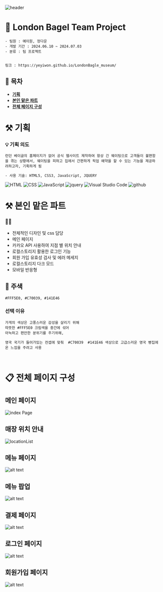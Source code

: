 ![header](https://capsule-render.vercel.app/api?type=waving&color=gradient&height=250&text=🥯London%20Bagle%20Museum&fontAlign=50)

# 🥯 London Bagel Team Project  



    - 팀원 : 예이원, 정다운 
    - 개발 기간 : 2024.06.10 ~ 2024.07.03
    - 분류 : 팀 프로젝트
    
    
    링크 : https://yeyiwon.github.io/LondonBagle_museum/


## 📌 목차
<b>

- [기획](#⚒️-기획)
- [본인 맡은 파트](#⚒️-본인-맡은-파트)
- [전체 페이지 구성](#📋-전체-페이지-구성)
  
</b>

# ⚒️ 기획   

### 💡 기획 의도 
    런던 베이글의 홈페이지가 없어 공식 웹사이트 제작하여 항상 긴 웨이팅으로 고객들이 불편함을 겪는 상황에서, 웨이팅을 피하고 집에서 간편하게 픽업 예약을 할 수 있는 기능을 제공하려하고자, 기획하게 됨

    - 사용 기술: HTML5, CSS3, JavaScript, JQUERY

![HTML](https://img.shields.io/badge/HTML-ef6262?style=for-the-badge&logo=html5&logoColor=white) ![CSS](https://img.shields.io/badge/CSS-2B2A4C?&style=for-the-badge&logo=css3&logoColor=white) ![JavaScript](https://img.shields.io/badge/JavaScript-F7DF1E?style=for-the-badge&logo=JavaScript&logoColor=white) ![jquery](https://img.shields.io/badge/jquery-0769AD?style=for-the-badge&&logo=jquery&logoColor=white)
![Visual Studio Code](https://img.shields.io/badge/Visual_Studio_Code-0078D4?style=for-the-badge&logo=visual%20studio%20code&logoColor=white) ![github](https://img.shields.io/badge/GitHub-100000?style=for-the-badge&logo=github&logoColor=white)

# ⚒️ 본인 맡은 파트
    
### 🙌🏻
- 전체적인 디자인 및 css 담당 
- 메인 페이지 
- 카카오 API 사용하여 지점 별 위치 안내
- 로컬스토리지 활용한 로그인 기능 
- 회원 가입 유효성 검사 및 에러 메세지 
- 로컬스토리지 다크 모드
- 모바일 반응형


## 🎨 주색
    #FFF5E0, #C70039, #141E46

### 선택 이유 

    가게의 색상은 고풍스러운 감성을 살리기 위해
    따뜻한 #FFF5E0 크림색을 중간에 섞어
    아늑하고 편안한 분위기를 주기위해, 

    영국 국기가 들어가있는 컨셉에 맞춰  #C70039  #141E46 색상으로 고급스러운 영국 빵집에 온 느낌을 주려고 사용

<br>



# 📋 전체 페이지 구성 

## 메인 페이지

![index Page](readme_캡처/mainpage.png)

## 매장 위치 안내 

![locationList](readme_캡처/locationList.png)

## 메뉴 페이지

![alt text](readme_캡처/menuPage.png)

## 메뉴 팝업 
![alt text](readme_캡처/menupopup.png)

## 결제 페이지
![alt text](readme_캡처/payment.png)

## 로그인 페이지 
![alt text](readme_캡처/login.png)

## 회원가입 페이지 
![alt text](readme_캡처/signup.png)


